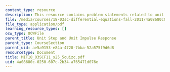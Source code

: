 ```yaml
---
content_type: resource
description: This resource contains problem statements related to unit impulse response.
file: /media/courses/18-03sc-differential-equations-fall-2011/4a08680c0250607c2b34a765471d076e_MIT18_03SCF11_s25_5quizc.pdf
file_type: application/pdf
learning_resource_types: []
ocw_type: OCWFile
parent_title: Unit Step and Unit Impulse Response
parent_type: CourseSection
parent_uid: ae5a9153-e84a-4720-7bba-52a575f9d6d8
resourcetype: Document
title: MIT18_03SCF11_s25_5quizc.pdf
uid: 4a08680c-0250-607c-2b34-a765471d076e
---
```

